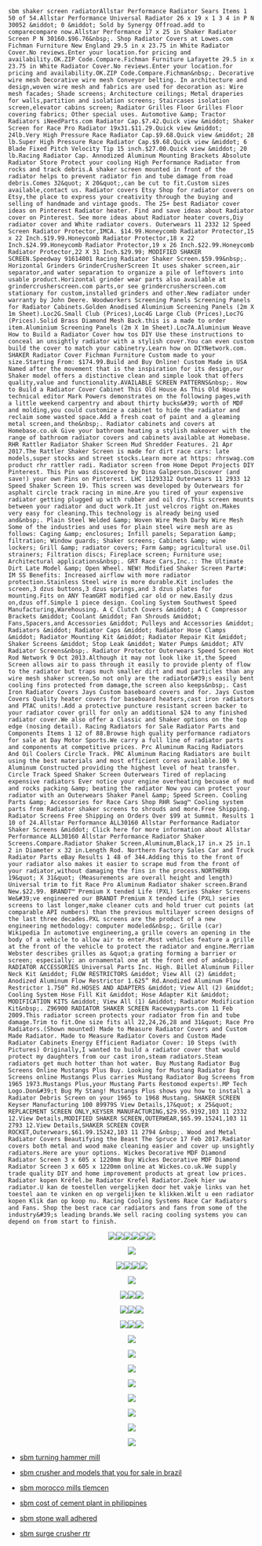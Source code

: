 
```
sbm shaker screen radiatorAllstar Performance Radiator Sears Items 1 50 of 54.Allstar Performance Universal Radiator 26 x 19 x 1 3 4 in P N 30052 &middot; 0 &middot; Sold by Synergy Offroad.add to comparecompare now.Allstar Performance 17 x 25 in Shaker Radiator Screen P N 30160.$96.76&nbsp;. Shop Radiator Covers at Lowes.com Fichman Furniture New England 29.5 in x 23.75 in White Radiator Cover.No reviews.Enter your location.for pricing and availability.OK.ZIP Code.Compare.Fichman Furniture Lafayette 29.5 in x 23.75 in White Radiator Cover.No reviews.Enter your location.for pricing and availability.OK.ZIP Code.Compare.Fichman&nbsp;. Decorative wire mesh Decorative wire mesh Conveyor belting. In architecture and design,woven wire mesh and fabrics are used for decoration as: Wire mesh facades; Shade screens; Architecture ceilings; Metal draperies for walls,partition and isolation screens; Staircases isolation screen,elevator cabins screen; Radiator Grilles Floor Grilles Floor covering fabrics; Other special uses. Automotive &amp; Tractor Radiators iNeedParts.com Radiator Cap.$7.42.Quick view &middot; Shaker Screen for Race Pro Radiator 19x31.$11.29.Quick view &middot; 24lb.Very High Pressure Race Radiator Cap.$9.68.Quick view &middot; 28 lb.Super High Pressure Race Radiator Cap.$9.68.Quick view &middot; 6 Blade Fixed Pitch Velocity Tip 15 inch.$27.00.Quick view &middot; 20 lb.Racing Radiator Cap. Annodized Aluminum Mounting Brackets Absolute Radiator Store Protect your cooling High Performance Radiator from rocks and track debris.A shaker screen mounted in front of the radiator helps to prevent radiator fin and tube damage from road debris.Comes 32&quot; X 20&quot;,can be cut to fit.Custom sizes available,contact us. Radiator covers Etsy Shop for radiator covers on Etsy,the place to express your creativity through the buying and selling of handmade and vintage goods. The 25+ best Radiator cover ideas on Pinterest Radiator heater. Find and save ideas about Radiator cover on Pinterest. See more ideas about Radiator heater covers,Diy radiator cover and White radiator covers. Outerwears 11 2332 12 Speed Screen Radiator Protector,IMCA. $14.99.Honeycomb Radiator Protector,15 x 22 Inch.$19.99.Honeycomb Radiator Protector,18 x 22 Inch.$24.99.Honeycomb Radiator Protector,19 x 26 Inch.$22.99.Honeycomb Radiator Protector,22 X 31 Inch.$29.99; MODIFIED SHAKER SCREEN.Speedway 91614001 Racing Radiator Shaker Screen.$59.99&nbsp;. Horizontal Grinders GrinderCrusherScreen It uses shaker screen,air separator,and water separation to organize a pile of leftovers into usable product.Horizontal grinder wear parts also available at grindercrusherscreen.com parts,or see grindercrusherscreen.com stationary for custom,installed grinders and other.New radiator under warranty by John Deere. Woodworkers Screening Panels Screening Panels for Radiator Cabinets.Golden Anodised Aluminium Screening Panels (2m X 1m Sheet).Loc2G.Small Club (Prices),Loc4G Large Club (Prices),Loc7G (Prices).Solid Brass Diamond Mesh Back.this is a made to order item.Aluminium Screening Panels (2m X 1m Sheet).Loc7A.Aluminium Weave How to Build a Radiator Cover how tos DIY Use these instructions to conceal an unsightly radiator with a stylish cover.You can even custom build the cover to match your cabinetry.Learn how on DIYNetwork.com. SHAKER Radiator Cover Fichman Furniture Custom made to your size.Starting From: $174.99.Build and Buy Online! Custom Made in USA Named after the movement that is the inspiration for its design,our Shaker model offers a distinctive clean and simple look that offers quality,value and functionality.AVAILABLE SCREEN PATTERNS&nbsp;. How to Build a Radiator Cover Cabinet This Old House As This Old House technical editor Mark Powers demonstrates on the following pages,with a little weekend carpentry and about thirty bucks&#39; worth of MDF and molding,you could customize a cabinet to hide the radiator and reclaim some wasted space.Add a fresh coat of paint and a gleaming metal screen,and the&nbsp;. Radiator cabinets and covers at Homebase.co.uk Give your bathroom heating a stylish makeover with the range of bathroom radiator covers and cabinets available at Homebase. RHR Rattler Radiator Shaker Screen Mud Shredder Features. 21 Apr 2017.The Rattler Shaker Screen is made for dirt race cars: late models,super stocks and street stocks.Learn more at https: rhrswag.com product rhr rattler radi. Radiator screen from Home Depot Projects DIY Pinterest. This Pin was discovered by Dina Galperson.Discover (and save!) your own Pins on Pinterest. LHC 11293312 Outerwears 11 2933 12 Speed Shaker Screen 19. This screen was developed by Outerwears for asphalt circle track racing in mine.Are you tired of your expensive radiator getting plugged up with rubber and oil dry.This screen mounts between your radiator and duct work.It just velcros right on.Makes very easy for cleaning.This technology is already being used and&nbsp;. Plain Steel Welded &amp; Woven Wire Mesh Darby Wire Mesh Some of the industries and uses for plain steel wire mesh are as follows: Caging &amp; enclosures; Infill panels; Separation &amp; filtration; Window guards; Shaker screens; Cabinets &amp; wine lockers; Grill &amp; radiator covers; Farm &amp; agricultural use.Oil strainers; Filtration discs; Fireplace screen; Furniture use; Architectural applications&nbsp;. GRT Race Cars,Inc.:: The Ultimate Dirt Late Model &amp; Open Wheel. NEW! Modified Shaker Screen Part#: IM SS Benefits: Increased airflow with more radiator protection.Stainless Steel wire is more durable.Kit includes the screen,3 dzus buttons,3 dzus springs,and 3 dzus plates for mounting.Fits on ANY TeamGRT modified car old or new.Easily dzus on,dzus off.Simple 1 piece design. Cooling System Southwest Speed Manufacturing,Warehousing. A C Clutch Covers &middot; A C Compressor Brackets &middot; Coolant &middot; Fan Shrouds &middot; Fans,Spacers,and Accessories &middot; Pulleys and Accessories &middot; Radiators &middot; Radiator Caps &middot; Radiator Hose Clamps &middot; Radiator Mounting Kit &middot; Radiator Repair Kit &middot; Shaker Screens &middot; Stop Leak &middot; Water Pumps &middot; ATV Radiator Screens&nbsp;. Radiator Protector Outerwears Speed Screen Hot Rod Network 9 Oct 2013.Although it may not look like it,the Speed Screen allows air to pass through it easily to provide plenty of flow to the radiator but traps much smaller dirt and mud particles than any wire mesh shaker screen.So not only are the radiator&#39;s easily bent cooling fins protected from damage,the screen also keeps&nbsp;. Cast Iron Radiator Covers Jays Custom baseboard covers and for. Jays Custom Covers Quality heater covers for baseboard heaters,cast iron radiators and PTAC units!.Add a protective puncture resistant screen backer to your radiator cover grill for only an additional $24 to any finished radiator cover.We also offer a Classic and Shaker options on the top edge (nosing detail). Racing Radiators for Sale Radiator Parts and Components Items 1 12 of 88.Browse high quality performance radiators for sale at Day Motor Sports.We carry a full line of radiator parts and components at competitive prices. Prc Aluminum Racing Radiators And Oil Coolers Circle Track. PRC Aluminum Racing Radiators are built using the best materials and most efficient cores available.100 % Aluminum Constructed providing the highest level of heat transfer. Circle Track Speed Shaker Screen Outerwears Tired of replacing expensive radiators Ever notice your engine overheating becuase of mud and rocks packing &amp; beating the radiator Now you can protect your radiator with an Outerwears Shaker Panel &amp; Speed Screen. Cooling Parts &amp; Accessories for Race Cars Shop RHR Swag™ Cooling system parts from Radiator shaker screens to shrouds and more.Free Shipping. Radiator Screens Free Shipping on Orders Over $99 at Summit. Results 1 10 of 24.Allstar Performance ALL30160 Allstar Performance Radiator Shaker Screens &middot; Click here for more information about Allstar Performance ALL30160 Allstar Performance Radiator Shaker Screens.Compare.Radiator Shaker Screen,Aluminum,Black,17 in.x 25 in.1 2 in Diameter x 32 in.Length Rod. Northern Factory Sales Car and Truck Radiator Parts eBay Results 1 48 of 344.Adding this to the front of your radiator also makes it easier to scrape mud from the front of your radiator,without damaging the fins in the process.NORTHERN 19&quot; X 31&quot; (Measurements are overall height and length) Universal trim to fit Race Pro Aluminum Radiator shaker screen.Brand New.$22.99. BRANDT™ Premium X tended Life (PXL) Series Shaker Screens We&#39;ve engineered our BRANDT Premium X tended Life (PXL) series screens to last longer,make cleaner cuts and hold truer cut points (at comparable API numbers) than the previous multilayer screen designs of the last three decades.PXL screens are the product of a new engineering methodology: computer modeled&nbsp;. Grille (car) Wikipedia In automotive engineering,a grille covers an opening in the body of a vehicle to allow air to enter.Most vehicles feature a grille at the front of the vehicle to protect the radiator and engine.Merriam Webster describes grilles as &quot;a grating forming a barrier or screen; especially: an ornamental one at the front end of an&nbsp;. RADIATOR ACCESSORIES Universal Parts Inc. High. Billet Aluminum Filler Neck Kit &middot; FLOW RESTRICTORS &middot; View All (2) &middot; Anodized Aluminum Flow Restrictor 1.625” Rd.Anodized Aluminum Flow Restrictor 1.750” Rd.HOSES AND ADAPTERS &middot; View All (2) &middot; Cooling System Hose Fill Kit &middot; Hose Adapter Kit &middot; MODIFICATION KITS &middot; View All (1) &middot; Radiator Modification Kit&nbsp;. Z96900 RADIATOR SHAKER SCREEN Racewayparts.com 11 Feb 2009.This radiator screen protects your radiator from fin and tube damage.Trim to fit.One size fits all 22,24,26,28 and 31&quot; Race Pro Radiators.(Shown mounted) Made to Measure Radiator Covers and Custom Made Radiator. Made to Measure Radiator Covers and Custom Made Radiator Cabinets Energy Efficient Radiator Cover: 10 Steps (with Pictures) Originally,I wanted to build a radiator cover that would protect my daughters from our cast iron,steam radiators.Steam radiators get much hotter than hot water. Buy Mustang Radiator Bug Screens Online Mustangs Plus Buy. Looking for Mustang Radiator Bug Screens online Mustangs Plus carries Mustang Radiator Bug Screens from 1965 1973.Mustangs Plus,your Mustang Parts Restomod experts!.MP Tech Logo.Don&#39;t Bug My Stang! Mustangs Plus shows you how to install a Radiator Debris Screen on your 1965 to 1968 Mustang. SHAKER SCREEN Keyser Manufacturing 100 89979S View Details,17&quot; x 25&quot; REPLACEMENT SCREEN ONLY,KEYSER MANUFACTURING,$29.95.9192,103 11 2332 12.View Details,MODIFIED SHAKER SCREEN,OUTERWEAR,$65.99.15241,103 11 2793 12.View Details,SHAKER SCREEN COVER ROCKET,Outerwears,$61.99.15242,103 11 2794 &nbsp;. Wood and Metal Radiator Covers Beautifying the Beast The Spruce 17 Feb 2017.Radiator covers both metal and wood make cleaning easier and cover up unsightly radiators.Here are your options. Wickes Decorative MDF Diamond Radiator Screen 3 x 605 x 1220mm Buy Wickes Decorative MDF Diamond Radiator Screen 3 x 605 x 1220mm online at Wickes.co.uk.We supply trade quality DIY and home improvement products at great low prices. Radiator kopen Krëfel.be Radiator Krefel Radiator.Zoek hier uw radiator.U kan de toestellen vergelijken door het vakje links van het toestel aan te vinken en op vergelijken te klikken.Wilt u een radiator kopen Klik dan op koop nu. Racing Cooling Systems Race Car Radiators and Fans. Shop the best race car radiators and fans from some of the industry&#39;s leading brands.We sell racing cooling systems you can depend on from start to finish. 
```

<div align="center">
  
<a rel="nofollow" href="https://m.shibang-china.com?f=github&k=sbm+shaker+screen+radiator"><img src="https://static.shibang-china.com/en/l.png"></a><img src="https://static.shibang-china.com/en/hw.png"><a rel="nofollow" href="https://m.shibang-china.com/product/?f=github&k=sbm+shaker+screen+radiator"><img src="https://static.shibang-china.com/en/p.png"></a><a rel="nofollow" href="https://m.shibang-china.com/cases/?f=github&k=sbm+shaker+screen+radiator"><img src="https://static.shibang-china.com/en/c.png"></a><a rel="nofollow" href="https://m.shibang-china.com/news/?f=github&k=sbm+shaker+screen+radiator"><img src="https://static.shibang-china.com/en/n.png"></a><a rel="nofollow" href="https://m.shibang-china.com?f=github&k=sbm+shaker+screen+radiator"><img src="https://static.shibang-china.com/en/m.png"></a>

<a rel="nofollow" href="https://m.shibang-china.com/product/?f=github&k=sbm+shaker+screen+radiator"><img src="https://static.shibang-china.com/en/b.jpg"></a>
  
<a rel="nofollow" href="https://m.shibang-china.com/solution-aggregate.html?f=github&k=sbm+shaker+screen+radiator"><img src="https://static.shibang-china.com/en/a.jpg"></a><a rel="nofollow" href="https://m.shibang-china.com/solution-mine.html?f=github&k=sbm+shaker+screen+radiator"><img src="https://static.shibang-china.com/en/m.jpg"></a><a rel="nofollow" href="https://m.shibang-china.com/solution-mill.html?f=github&k=sbm+shaker+screen+radiator"><img src="https://static.shibang-china.com/en/g.jpg"></a><a rel="nofollow" href="https://m.shibang-china.com/solution-epc.html?f=github&k=sbm+shaker+screen+radiator"><img src="https://static.shibang-china.com/en/e.jpg"></a>

<a rel="nofollow" href="https://m.shibang-china.com/product/?f=github&k=sbm+shaker+screen+radiator"><img src="https://static.shibang-china.com/en/a-p.png"></a>

<a rel="nofollow" href="https://m.shibang-china.com/product/crusher/c6x.html?f=github&k=sbm+shaker+screen+radiator"><img src="https://static.shibang-china.com/en/j.jpg"></a><a rel="nofollow" href="https://m.shibang-china.com/product/crusher/ci5x.html?f=github&k=sbm+shaker+screen+radiator"><img src="https://static.shibang-china.com/en/i.jpg"></a><a rel="nofollow" href="https://m.shibang-china.com/product/crusher/hst.html?f=github&k=sbm+shaker+screen+radiator"><img src="https://static.shibang-china.com/en/c.jpg"></a>

<a rel="nofollow" href="https://m.shibang-china.com/product/mill/mtw.html?f=github&k=sbm+shaker+screen+radiator"><img src="https://static.shibang-china.com/en/mtw.jpg"></a><a rel="nofollow" href="https://m.shibang-china.com/product/mill/scm.html?f=github&k=sbm+shaker+screen+radiator"><img src="https://static.shibang-china.com/en/scm.jpg"></a><a rel="nofollow" href="https://m.shibang-china.com/product/mill/lm.html?f=github&k=sbm+shaker+screen+radiator"><img src="https://static.shibang-china.com/en/lm.jpg"></a>

<a rel="nofollow" href="https://m.shibang-china.com/product/sand/vsi6x.html?f=github&k=sbm+shaker+screen+radiator"><img src="https://static.shibang-china.com/en/6x.jpg"></a><a rel="nofollow" href="https://m.shibang-china.com/product/sand/vu.html?f=github&k=sbm+shaker+screen+radiator"><img src="https://static.shibang-china.com/en/vu.jpg"></a><a rel="nofollow" href="https://m.shibang-china.com/product/mobile/klun.html?f=github&k=sbm+shaker+screen+radiator"><img src="https://static.shibang-china.com/en/k.jpg"></a>

<a rel="nofollow" href="https://m.shibang-china.com/cases/?f=github&k=sbm+shaker+screen+radiator"><img src="https://static.shibang-china.com/en/case.png"></a>

<a rel="nofollow" href="https://m.shibang-china.com/cases/aggregate/202.html?f=github&k=sbm+shaker+screen+radiator"><img src="https://static.shibang-china.com/en/c-1.jpg"></a>

<a rel="nofollow" href="https://m.shibang-china.com/cases/aggregate/203.html?f=github&k=sbm+shaker+screen+radiator"><img src="https://static.shibang-china.com/en/c-2.jpg"></a>

<a rel="nofollow" href="https://m.shibang-china.com/cases/mill/123.html?f=github&k=sbm+shaker+screen+radiator"><img src="https://static.shibang-china.com/en/c-3.jpg"></a>

<a rel="nofollow" href="https://m.shibang-china.com/contact_us.html?f=github&k=sbm+shaker+screen+radiator"><img src="https://static.shibang-china.com/en/contact.png"></a>

<a rel="nofollow" href="https://swt.shibang-china.com/?f=github&k=sbm+shaker+screen+radiator"><img src="https://static.shibang-china.com/en/chat.png"></a>

<a rel="nofollow" href="https://whatsapp.shibangsoft.com/WhatsApp.php?f=github&k=sbm+shaker+screen+radiator"><img src="https://static.shibang-china.com/en/whatsapp.png"></a>

<a rel="nofollow" href="https://m.shibang-china.com/?f=github&k=sbm+shaker+screen+radiator"><img src="https://static.shibang-china.com/en/website.png"></a>

</div>


* [sbm turning hammer mill](sbm%20turning%20hammer%20mill.md)

* [sbm crusher and models that you for sale in brazil](sbm%20crusher%20and%20models%20that%20you%20for%20sale%20in%20brazil.md)

* [sbm morocco mills tlemcen](sbm%20morocco%20mills%20tlemcen.md)

* [sbm cost of cement plant in philippines](sbm%20cost%20of%20cement%20plant%20in%20philippines.md)

* [sbm stone wall adhered](sbm%20stone%20wall%20adhered.md)

* [sbm surge crusher rtr](sbm%20surge%20crusher%20rtr.md)